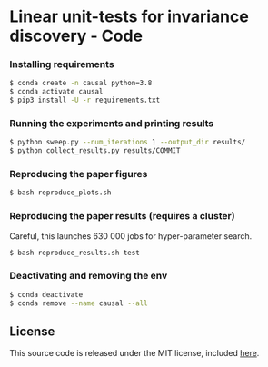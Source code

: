 # Linear unit-tests for invariance discovery - Code

### Installing requirements

```bash
$ conda create -n causal python=3.8
$ conda activate causal
$ pip3 install -U -r requirements.txt
```

### Running the experiments and printing results

```bash
$ python sweep.py --num_iterations 1 --output_dir results/
$ python collect_results.py results/COMMIT
```

### Reproducing the paper figures

```bash
$ bash reproduce_plots.sh
```

### Reproducing the paper results (requires a cluster)
Careful, this launches 630 000 jobs for hyper-parameter search.

```bash
$ bash reproduce_results.sh test
```

### Deactivating and removing the env

```bash
$ conda deactivate
$ conda remove --name causal --all
```

## License

This source code is released under the MIT license, included [here](LICENSE). 
